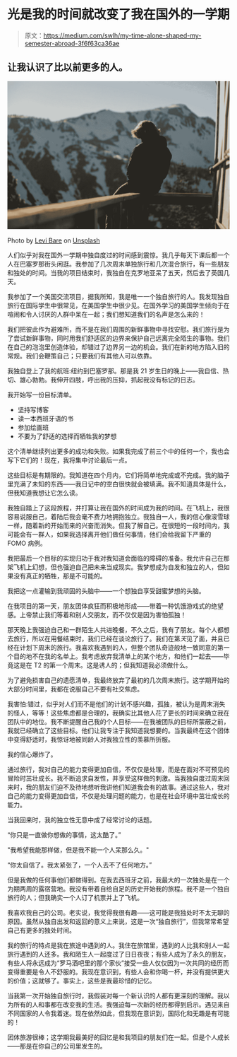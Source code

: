 # 光是我的时间就改变了我在国外的一学期

> 原文：<https://medium.com/swlh/my-time-alone-shaped-my-semester-abroad-3f6f63ca36ae>

## 让我认识了比以前更多的人。

![](img/d3ea8bc2be27458ff5a2ef0a4fae7005.png)

Photo by [Levi Bare](https://unsplash.com/@levibare1?utm_source=medium&utm_medium=referral) on [Unsplash](https://unsplash.com?utm_source=medium&utm_medium=referral)

人们似乎对我在国外一学期中独自度过的时间感到震惊。我几乎每天下课后都一个人在巴塞罗那街头闲逛。我参加了几次周末单独旅行和几次混合旅行，有一些朋友和独处的时间。当我的项目结束时，我独自在克罗地亚呆了五天，然后去了英国几天。

我参加了一个美国交流项目，据我所知，我是唯一一个独自旅行的人。我发现独自旅行在国际学生中很常见，在美国学生中很少见。在国外学习的美国学生倾向于在喧闹和令人讨厌的人群中呆在一起；我们想知道我们的名声是怎么来的！

我们把彼此作为避难所，而不是在我们周围的新鲜事物中寻找安慰。我们旅行是为了尝试新鲜事物，同时用我们舒适区的边界来保护自己远离完全陌生的事物。我们在自己的泡泡里创造体验，却错过了边界另一边的机会。我们在新的地方陷入旧的常规。我们会鞭策自己；只要我们有其他人可以依靠。

我独自登上了我的航班:纽约到巴塞罗那。那是我 21 岁生日的晚上——我自信、热切、雄心勃勃。我伸开四肢，呼出我的压抑，抓起我没有标记的日志。

我开始写一份目标清单。

*   坚持写博客
*   读一本西班牙语的书
*   参加绘画班
*   不要为了舒适的选择而牺牲我的梦想

这个清单继续列出更多的成功和失败。如果我完成了前三个中的任何一个，我也会写下它们的！现在，我将集中讨论最后一点。

这些目标是有期限的。我知道在四个月内，它们将简单地完成或不完成。我的脑子里充满了未知的东西——我日记中的空白很快就会被填满。我不知道具体是什么，但我知道我想让它怎么读。

我独自踏上了这段旅程，并打算让我在国外的时间成为我的时间。在飞机上，我很容易说服自己，着陆后我会毫不费力地拥抱独立。我独自一人，我的信心像滚雪球一样，随着新的开始而来的兴奋而消失。但我了解自己。在很短的一段时间内，我可能会有一群人，如果我选择离开他们做任何事情，他们会给我留下严重的 FOMO 病例。

我把最后一个目标的实现归功于我对我知道会面临的障碍的准备。我允许自己在那架飞机上幻想，但也强迫自己把未来当成现实。我梦想成为自发和独立的人，但如果没有真正的牺牲，那是不可能的。

我把这一点灌输到我顽固的头脑中——一个想独自享受甜蜜梦想的头脑。

在我项目的第一天，朋友团体疯狂而积极地形成——带着一种饥饿游戏式的绝望感。上帝禁止我们等着和别人交朋友，而不仅仅是因为害怕孤独！

那天晚上我强迫自己和一群陌生人共进晚餐，不久之后，我有了朋友。每个人都想去旅行，所以在用餐结束时，我们已经在谈论旅行了。我们在第*天*见了面，并且已经在计划下周末的旅行。我喜欢我遇到的人，但整个团队奇迹般地一致同意的第一个目的地不在我的名单上。我考虑放弃我清单上的某个地方，和他们一起去——毕竟这是在 T2 的第一个周末。这是诱人的；但我知道我必须做什么。

为了避免损害自己的遗愿清单，我最终放弃了最初的几次周末旅行。这学期开始的大部分时间里，我都在说服自己不要有社交焦虑。

我害怕:错过，似乎对人们而不是他们的计划不感兴趣，孤独，被认为是周末消失的怪人，等等！这些焦虑都是合理的，我确实比其他人花了更长的时间来确立我在团队中的地位。我不断提醒自己我的个人目标——在我被团队的目标所蒙蔽之前，我就已经确立了这些目标。他们让我专注于我知道我想要的。当我最终在这个团体中变得舒适时，我惊讶地被同龄人对我独立性的羡慕所折服。

我的信心爆炸了。

通过旅行，我对自己的能力变得更加自信，不仅仅是处理，而是在面对不可预见的冒险时茁壮成长。我不断追求自发性，并享受这样做的刺激。当我独自度过周末回来时，我的朋友们迫不及待地想听我讲他们知道我会有的故事。通过这些人，我对自己的能力变得更加自信，不仅是处理问题的能力，也是在社会环境中茁壮成长的能力。

当我回来时，我的独立性无意中成了经常讨论的话题。

“你只是一直做你想做的事情，这太酷了。”

"我希望我能那样做，但是我不能一个人呆那么久。"

“你太自信了。我太紧张了，一个人去不了任何地方。”

但是我做的任何事他们都做得到。在我去西班牙之前，我最大的一次独处是在一个为期两周的露宿营地。我没有带着自给自足的历史开始我的旅程。我不是一个独自旅行的人；但我确实一个人订了机票并上了飞机。

我喜欢我自己的公司。老实说，我觉得我很有趣——这可能是我独处时不太无聊的原因。虽然从独自出发和返回的意义上来说，这是一次“独自旅行”，但我常常希望自己有更多的独处时间。

我的旅行的特点是我在旅途中遇到的人。我住在旅馆里，遇到的人比我和别人一起旅行遇到的人还多。我和陌生人一起度过了日日夜夜；有些人成为了永久的朋友，有些人将永远成为“罗马酒吧里的那个家伙”接受一些人仅仅因为一次共同的经历而变得重要是令人不舒服的。我现在意识到，有些人会和你喝一杯，并没有提供更大的价值；这就够了。事实上，这些是我最珍惜的记忆。

当我第一次开始独自旅行时，我假装对每一个新认识的人都有更深刻的理解。我以为所有的人和事都在改变我的生活。我强迫每一次新的经历都得到启示。遇见来自不同国家的人令我着迷。现在依然如此，但我现在意识到，国际化和无趣是有可能的！

团体旅游很棒；这学期我最美好的回忆是和我项目的朋友们在一起。但是个人成长——那是在你自己的公司里发生的。